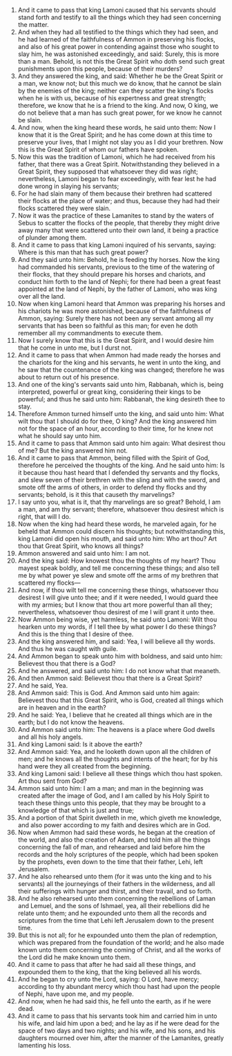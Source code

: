 1. And it came to pass that king Lamoni caused that his servants should stand forth and testify to all the things which they had seen concerning the matter.
2. And when they had all testified to the things which they had seen, and he had learned of the faithfulness of Ammon in preserving his flocks, and also of his great power in contending against those who sought to slay him, he was astonished exceedingly, and said: Surely, this is more than a man. Behold, is not this the Great Spirit who doth send such great punishments upon this people, because of their murders?
3. And they answered the king, and said: Whether he be the Great Spirit or a man, we know not; but this much we do know, that he cannot be slain by the enemies of the king; neither can they scatter the king's flocks when he is with us, because of his expertness and great strength; therefore, we know that he is a friend to the king. And now, O king, we do not believe that a man has such great power, for we know he cannot be slain.
4. And now, when the king heard these words, he said unto them: Now I know that it is the Great Spirit; and he has come down at this time to preserve your lives, that I might not slay you as I did your brethren. Now this is the Great Spirit of whom our fathers have spoken.
5. Now this was the tradition of Lamoni, which he had received from his father, that there was a Great Spirit. Notwithstanding they believed in a Great Spirit, they supposed that whatsoever they did was right; nevertheless, Lamoni began to fear exceedingly, with fear lest he had done wrong in slaying his servants;
6. For he had slain many of them because their brethren had scattered their flocks at the place of water; and thus, because they had had their flocks scattered they were slain.
7. Now it was the practice of these Lamanites to stand by the waters of Sebus to scatter the flocks of the people, that thereby they might drive away many that were scattered unto their own land, it being a practice of plunder among them.
8. And it came to pass that king Lamoni inquired of his servants, saying: Where is this man that has such great power?
9. And they said unto him: Behold, he is feeding thy horses. Now the king had commanded his servants, previous to the time of the watering of their flocks, that they should prepare his horses and chariots, and conduct him forth to the land of Nephi; for there had been a great feast appointed at the land of Nephi, by the father of Lamoni, who was king over all the land.
10. Now when king Lamoni heard that Ammon was preparing his horses and his chariots he was more astonished, because of the faithfulness of Ammon, saying: Surely there has not been any servant among all my servants that has been so faithful as this man; for even he doth remember all my commandments to execute them.
11. Now I surely know that this is the Great Spirit, and I would desire him that he come in unto me, but I durst not.
12. And it came to pass that when Ammon had made ready the horses and the chariots for the king and his servants, he went in unto the king, and he saw that the countenance of the king was changed; therefore he was about to return out of his presence.
13. And one of the king's servants said unto him, Rabbanah, which is, being interpreted, powerful or great king, considering their kings to be powerful; and thus he said unto him: Rabbanah, the king desireth thee to stay.
14. Therefore Ammon turned himself unto the king, and said unto him: What wilt thou that I should do for thee, O king? And the king answered him not for the space of an hour, according to their time, for he knew not what he should say unto him.
15. And it came to pass that Ammon said unto him again: What desirest thou of me? But the king answered him not.
16. And it came to pass that Ammon, being filled with the Spirit of God, therefore he perceived the thoughts of the king. And he said unto him: Is it because thou hast heard that I defended thy servants and thy flocks, and slew seven of their brethren with the sling and with the sword, and smote off the arms of others, in order to defend thy flocks and thy servants; behold, is it this that causeth thy marvelings?
17. I say unto you, what is it, that thy marvelings are so great? Behold, I am a man, and am thy servant; therefore, whatsoever thou desirest which is right, that will I do.
18. Now when the king had heard these words, he marveled again, for he beheld that Ammon could discern his thoughts; but notwithstanding this, king Lamoni did open his mouth, and said unto him: Who art thou? Art thou that Great Spirit, who knows all things?
19. Ammon answered and said unto him: I am not.
20. And the king said: How knowest thou the thoughts of my heart? Thou mayest speak boldly, and tell me concerning these things; and also tell me by what power ye slew and smote off the arms of my brethren that scattered my flocks—
21. And now, if thou wilt tell me concerning these things, whatsoever thou desirest I will give unto thee; and if it were needed, I would guard thee with my armies; but I know that thou art more powerful than all they; nevertheless, whatsoever thou desirest of me I will grant it unto thee.
22. Now Ammon being wise, yet harmless, he said unto Lamoni: Wilt thou hearken unto my words, if I tell thee by what power I do these things? And this is the thing that I desire of thee.
23. And the king answered him, and said: Yea, I will believe all thy words. And thus he was caught with guile.
24. And Ammon began to speak unto him with boldness, and said unto him: Believest thou that there is a God?
25. And he answered, and said unto him: I do not know what that meaneth.
26. And then Ammon said: Believest thou that there is a Great Spirit?
27. And he said, Yea.
28. And Ammon said: This is God. And Ammon said unto him again: Believest thou that this Great Spirit, who is God, created all things which are in heaven and in the earth?
29. And he said: Yea, I believe that he created all things which are in the earth; but I do not know the heavens.
30. And Ammon said unto him: The heavens is a place where God dwells and all his holy angels.
31. And king Lamoni said: Is it above the earth?
32. And Ammon said: Yea, and he looketh down upon all the children of men; and he knows all the thoughts and intents of the heart; for by his hand were they all created from the beginning.
33. And king Lamoni said: I believe all these things which thou hast spoken. Art thou sent from God?
34. Ammon said unto him: I am a man; and man in the beginning was created after the image of God, and I am called by his Holy Spirit to teach these things unto this people, that they may be brought to a knowledge of that which is just and true;
35. And a portion of that Spirit dwelleth in me, which giveth me knowledge, and also power according to my faith and desires which are in God.
36. Now when Ammon had said these words, he began at the creation of the world, and also the creation of Adam, and told him all the things concerning the fall of man, and rehearsed and laid before him the records and the holy scriptures of the people, which had been spoken by the prophets, even down to the time that their father, Lehi, left Jerusalem.
37. And he also rehearsed unto them (for it was unto the king and to his servants) all the journeyings of their fathers in the wilderness, and all their sufferings with hunger and thirst, and their travail, and so forth.
38. And he also rehearsed unto them concerning the rebellions of Laman and Lemuel, and the sons of Ishmael, yea, all their rebellions did he relate unto them; and he expounded unto them all the records and scriptures from the time that Lehi left Jerusalem down to the present time.
39. But this is not all; for he expounded unto them the plan of redemption, which was prepared from the foundation of the world; and he also made known unto them concerning the coming of Christ, and all the works of the Lord did he make known unto them.
40. And it came to pass that after he had said all these things, and expounded them to the king, that the king believed all his words.
41. And he began to cry unto the Lord, saying: O Lord, have mercy; according to thy abundant mercy which thou hast had upon the people of Nephi, have upon me, and my people.
42. And now, when he had said this, he fell unto the earth, as if he were dead.
43. And it came to pass that his servants took him and carried him in unto his wife, and laid him upon a bed; and he lay as if he were dead for the space of two days and two nights; and his wife, and his sons, and his daughters mourned over him, after the manner of the Lamanites, greatly lamenting his loss.
